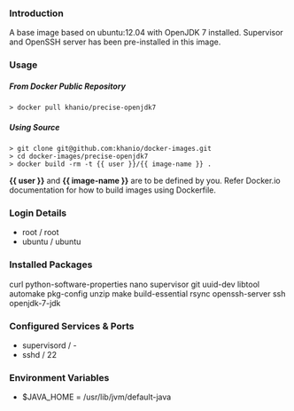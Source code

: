 ### Introduction

A base image based on ubuntu:12.04 with OpenJDK 7 installed. Supervisor and OpenSSH server has been pre-installed in this image.

### Usage

##### From Docker Public Repository

	> docker pull khanio/precise-openjdk7

##### Using Source

	> git clone git@github.com:khanio/docker-images.git
	> cd docker-images/precise-openjdk7
	> docker build -rm -t {{ user }}/{{ image-name }} .

**{{ user }}** and **{{ image-name }}** are to be defined by you. Refer Docker.io documentation for how to build images using Dockerfile.

### Login Details

- root / root
- ubuntu / ubuntu

### Installed Packages

curl python-software-properties nano supervisor git uuid-dev libtool automake pkg-config unzip make build-essential rsync openssh-server ssh openjdk-7-jdk

### Configured Services & Ports

- supervisord / -
- sshd / 22

### Environment Variables

- $JAVA_HOME = /usr/lib/jvm/default-java